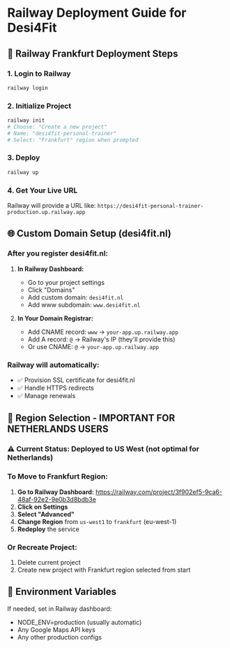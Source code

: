 # Railway Deployment Guide for Desi4Fit

## 🚂 Railway Frankfurt Deployment Steps

### 1. Login to Railway

```bash
railway login
```

### 2. Initialize Project

```bash
railway init
# Choose: "Create a new project"
# Name: "desi4fit-personal-trainer"
# Select: "Frankfurt" region when prompted
```

### 3. Deploy

```bash
railway up
```

### 4. Get Your Live URL

Railway will provide a URL like: `https://desi4fit-personal-trainer-production.up.railway.app`

## 🌐 Custom Domain Setup (desi4fit.nl)

### After you register desi4fit.nl:

1. **In Railway Dashboard:**
   - Go to your project settings
   - Click "Domains"
   - Add custom domain: `desi4fit.nl`
   - Add www subdomain: `www.desi4fit.nl`

2. **In Your Domain Registrar:**
   - Add CNAME record: `www` → `your-app.up.railway.app`
   - Add A record: `@` → Railway's IP (they'll provide this)
   - Or use CNAME: `@` → `your-app.up.railway.app`

### Railway will automatically:

- ✅ Provision SSL certificate for desi4fit.nl
- ✅ Handle HTTPS redirects
- ✅ Manage renewals

## 📍 Region Selection - IMPORTANT FOR NETHERLANDS USERS

### ⚠️ Current Status: Deployed to US West (not optimal for Netherlands)

### To Move to Frankfurt Region:

1. **Go to Railway Dashboard:** https://railway.com/project/3f902ef5-9ca6-48af-92e2-9e0b3d8bdb3e
2. **Click on Settings**
3. **Select "Advanced"**
4. **Change Region** from `us-west1` to `frankfurt` (eu-west-1)
5. **Redeploy** the service

### Or Recreate Project:

1. Delete current project
2. Create new project with Frankfurt region selected from start

## 🔧 Environment Variables

If needed, set in Railway dashboard:

- NODE_ENV=production (usually automatic)
- Any Google Maps API keys
- Any other production configs
